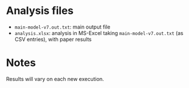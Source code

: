 # Analysis files
- `main-model-v7.out.txt`: main output file
- `analysis.xlsx`: analysis in MS-Excel taking `main-model-v7.out.txt` (as CSV entries), with paper results

# Notes
Results will vary on each new execution.

